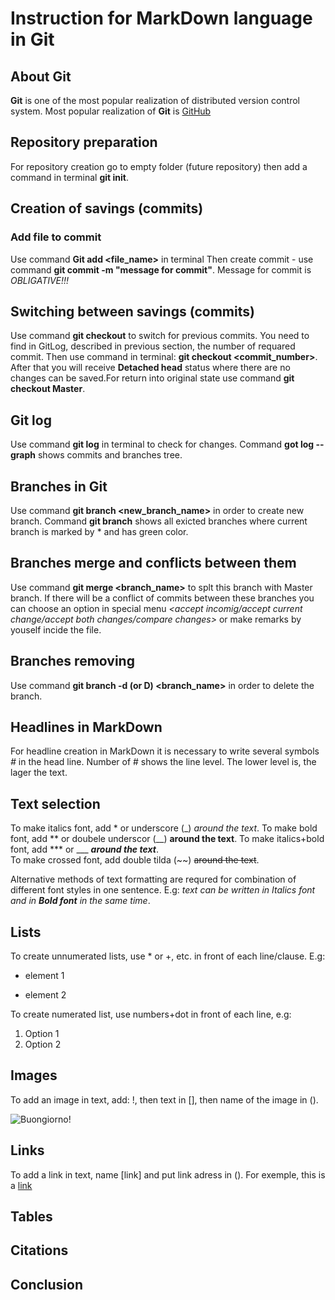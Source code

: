 # Instruction for MarkDown language in Git

## About Git
**Git** is one of the most popular realization of distributed version control system. Most popular realization of **Git** is [GitHub](https://github.com/)

## Repository preparation

For repository creation go to empty folder (future repository) then add a command in terminal **git init**.

## Creation of savings (commits)
### Add file to commit
 Use command **Git add <file_name>** in terminal
 Then create commit - use command **git commit -m "message for commit"**. Message for commit is *OBLIGATIVE!!!* 
 
## Switching between savings (commits)

Use command **git checkout** to switch for previous commits. You need to find in GitLog, described in previous section, the number of requared commit. Then use command in terminal: **git checkout <commit_number>**. After that you will receive **Detached head** status where there are no  changes can be saved.For return into original state use command **git checkout Master**. 
  
## Git log

Use command **git log** in terminal to check for changes. Command **got log --graph** shows commits and branches tree.

## Branches in Git

Use command **git branch <new_branch_name>** in order to create new branch. Command **git branch** shows all exicted branches where current branch is marked by * and has green color.

## Branches merge and conflicts between them

Use command **git merge <branch_name>** to splt this branch with Master branch. If there will be a conflict of commits between these branches you can choose an option in special menu *<accept incomig/accept current change/accept both changes/compare changes>* or make remarks by youself incide the file. 

## Branches removing

Use command **git branch -d (or D) <branch_name>** in order to delete the branch.

## Headlines in MarkDown 
For headline creation in MarkDown it is necessary to write several symbols *#* in the head line. Number of # shows the line level. The lower level is, the lager the text. 

## Text selection

To make italics font, add * or underscore  (_) *around the text*. 
To make bold font, add ** or doubele underscor (__)   **around the text**.
 To make italics+bold font, add *** or ___ ***around the text***.   
 To make crossed font, add double tilda (~~)   ~~around the text~~.  

Alternative methods of text formatting are requred for combination of different font styles in one sentence. E.g: _text can be written in Italics font and in **Bold font** in the same time_.
## Lists

To create unnumerated lists, use * or +, etc. in front of each line/clause. E.g:
* element 1
+ element 2

To create numerated list, use numbers+dot in front of each line, e.g:
1. Option 1
2. Option 2



## Images

To add an image in text, add: !, then text in [], then name of the image in ().

![Buongiorno!](Mona.jpg)


## Links

To add a link in text, name [link] and put link adress in (). For exemple, this is a [link](https://www.youtube.com/watch?v=fQymxI-fev4)

## Tables

## Citations

## Conclusion 